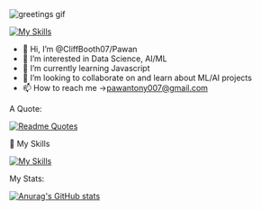 <image src="https://media.tenor.com/xMaI388huuAAAAAM/johnny-cage-mk1.gif" alt="greetings gif">
  
  [![My Skills](https://skillicons.dev/icons?i=linkedin,gmail)](https://skillicons.dev)
  
- 👋 Hi, I’m @CliffBooth07/Pawan
- 👀 I’m interested in Data Science, AI/ML
- 🌱 I’m currently learning Javascript
- 💞️ I’m looking to collaborate on and learn about ML/AI projects
- 📫 How to reach me ->pawantony007@gmail.com

A Quote:

[![Readme Quotes](https://quotes-github-readme.vercel.app/api?type=horizontal&theme=dark&)](https://github.com/piyushsuthar/github-readme-quotes)

:mechanical_arm: My Skills

[![My Skills](https://skillicons.dev/icons?i=js,html,css,java,bootstrap,git,py,selenium,postman,pycharm,sqlite,flask&perline=6)](https://skillicons.dev)

My Stats:

[![Anurag's GitHub stats](https://github-readme-stats.vercel.app/api?username=CliffBooth07)](https://github.com/anuraghazra/github-readme-stats)



<!---
CliffBooth07/CliffBooth07 is a ✨ special ✨ repository because its `README.md` (this file) appears on your GitHub profile.
You can click the Preview link to take a look at your changes.
--->
